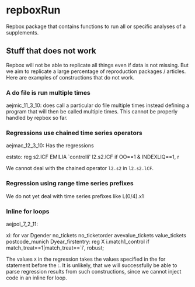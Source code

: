 # repboxRun

Repbox package that contains functions to run all or specific analyses of a supplements.

## Stuff that does not work

Repbox will not be able to replicate all things even if data is not missing. But we aim to replicate a large percentage of reproduction packages / articles. Here are examples of constructions that do not work.

### A do file is run multiple times

aejmic_11_3_10: does call a particular do file multiple times instead defining a program that will then be called multiple times. This cannot be properly handled by repbox so far.

### Regressions use chained time series operators

aejmac_12_3_10: Has the regressions

eststo: reg s2.lCF EMILIA `controlli' l2.s2.lCF if OO==1 & INDEXLIQ==1, r

We cannot deal with the chained operator `l2.s2` in `l2.s2.lCF`.

### Regression using range time series prefixes

We do not yet deal with time series prefixes like
L(0/4).x1

### Inline for loops

aejpol_7_2_11:

xi: for var Dgender no_tickets no_ticketorder avevalue_tickets value_tickets postcode_munich Dyear_firstentry: reg X i.match1_control if match_treat==1|match_treat==`i', robust;


The values `X` in the regression takes the values specified in the for statement before the :.
It is unlikely, that we will successfully be able to parse regression results from such constructions, since we cannot inject code in an inline for loop.
